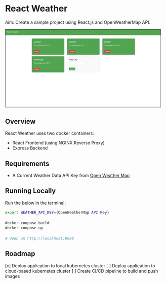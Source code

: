 # React Weather

Aim: Create a sample project using React.js and OpenWeatherMap API.

[![](./docs/MainPage.png)](#)

## Overview

React Weather uses two docker containers:

- React Frontend (using NGINX Reverse Proxy)
- Express Backend

## Requirements

- A Current Weather Data API Key from [Open Weather Map](https://openweathermap.org/)

## Running Locally

Run the below in the terminal:

```bash
export WEATHER_API_KEY={OpenWeatherMap API Key}

docker-compose build
docker-compose up

# Open on http://localhost:8000
```

## Roadmap
[x] Deploy application to local kubernetes cluster
[ ] Deploy application to cloud-based kubernetes cluster
[ ] Create CI/CD pipeline to build and push images